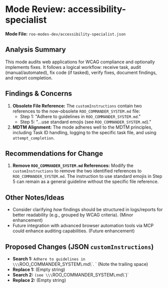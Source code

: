 # Mode Review: accessibility-specialist

**Mode File:** `roo-modes-dev/accessibility-specialist.json`

## Analysis Summary

This mode audits web applications for WCAG compliance and optionally implements fixes. It follows a logical workflow: receive task, audit (manual/automated), fix code (if tasked), verify fixes, document findings, and report completion.

## Findings & Concerns

1.  **Obsolete File Reference:** The `customInstructions` contain two references to the now-obsolete `ROO_COMMANDER_SYSTEM.md` file:
    *   Step 1: "Adhere to guidelines in `ROO_COMMANDER_SYSTEM.md`."
    *   Step 5: "...use standard emojis (see `ROO_COMMANDER_SYSTEM.md`)."
2.  **MDTM Alignment:** The mode adheres well to the MDTM principles, including Task ID handling, logging to the specific task file, and using `attempt_completion`.

## Recommendations for Change

1.  **Remove `ROO_COMMANDER_SYSTEM.md` References:** Modify the `customInstructions` to remove the two identified references to `ROO_COMMANDER_SYSTEM.md`. The instruction to use standard emojis in Step 5 can remain as a general guideline without the specific file reference.

## Other Notes/Ideas

*   Consider clarifying *how* findings should be structured in logs/reports for better readability (e.g., grouped by WCAG criteria). (Minor enhancement)
*   Future integration with advanced browser automation tools via MCP could enhance auditing capabilities. (Future enhancement)

## Proposed Changes (JSON `customInstructions`)

*   **Search 1:** `Adhere to guidelines in \\\`ROO_COMMANDER_SYSTEM\\.md\\\`. ` (Note the trailing space)
*   **Replace 1:** (Empty string)
*   **Search 2:** `(see \\\`ROO_COMMANDER_SYSTEM\\.md\\\`)`
*   **Replace 2:** (Empty string)